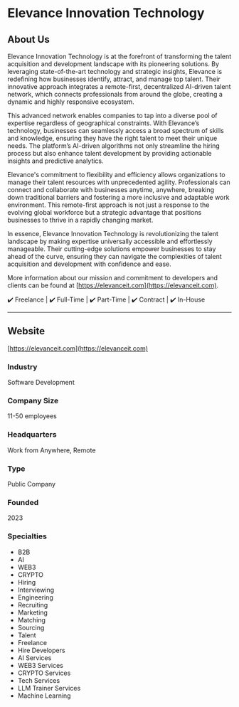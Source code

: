 # Elevance Innovation Technology

## About Us
Elevance Innovation Technology is at the forefront of transforming the talent acquisition and development landscape with its pioneering solutions. By leveraging state-of-the-art technology and strategic insights, Elevance is redefining how businesses identify, attract, and manage top talent. Their innovative approach integrates a remote-first, decentralized AI-driven talent network, which connects professionals from around the globe, creating a dynamic and highly responsive ecosystem.

This advanced network enables companies to tap into a diverse pool of expertise regardless of geographical constraints. With Elevance’s technology, businesses can seamlessly access a broad spectrum of skills and knowledge, ensuring they have the right talent to meet their unique needs. The platform’s AI-driven algorithms not only streamline the hiring process but also enhance talent development by providing actionable insights and predictive analytics.

Elevance's commitment to flexibility and efficiency allows organizations to manage their talent resources with unprecedented agility. Professionals can connect and collaborate with businesses anytime, anywhere, breaking down traditional barriers and fostering a more inclusive and adaptable work environment. This remote-first approach is not just a response to the evolving global workforce but a strategic advantage that positions businesses to thrive in a rapidly changing market.

In essence, Elevance Innovation Technology is revolutionizing the talent landscape by making expertise universally accessible and effortlessly manageable. Their cutting-edge solutions empower businesses to stay ahead of the curve, ensuring they can navigate the complexities of talent acquisition and development with confidence and ease.

More information about our mission and commitment to developers and clients can be found at [https://elevanceit.com](https://elevanceit.com).

✔️ Freelance | ✔️ Full-Time | ✔️ Part-Time | ✔️ Contract | ✔️ In-House

---

## Website
[https://elevanceit.com](https://elevanceit.com)

### Industry
Software Development

### Company Size
11-50 employees

### Headquarters
Work from Anywhere, Remote

### Type
Public Company

### Founded
2023

### Specialties
- B2B
- AI
- WEB3
- CRYPTO
- Hiring
- Interviewing
- Engineering
- Recruiting
- Marketing
- Matching
- Sourcing
- Talent
- Freelance
- Hire Developers
- AI Services
- WEB3 Services
- CRYPTO Services
- Tech Services
- LLM Trainer Services
- Machine Learning
